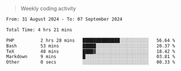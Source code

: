> Weekly coding activity
<!--START_SECTION:waka-->

```txt
From: 31 August 2024 - To: 07 September 2024

Total Time: 4 hrs 21 mins

PHP          2 hrs 28 mins   ██████████████░░░░░░░░░░░   56.64 %
Bash         53 mins         █████░░░░░░░░░░░░░░░░░░░░   20.37 %
TeX          48 mins         ████▓░░░░░░░░░░░░░░░░░░░░   18.42 %
Markdown     9 mins          █░░░░░░░░░░░░░░░░░░░░░░░░   03.81 %
Other        0 secs          ░░░░░░░░░░░░░░░░░░░░░░░░░   00.33 %
```

<!--END_SECTION:waka-->

